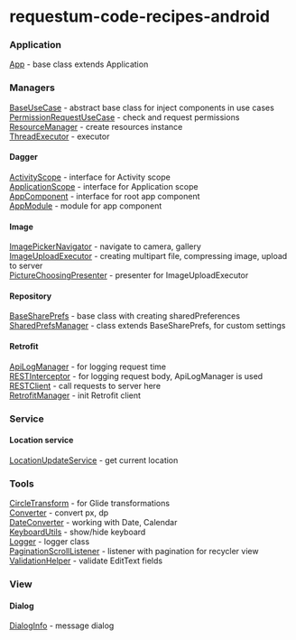 # requestum-code-recipes-android
### Application
[App](App/App.java) - base class extends Application
<br>

### Managers

[BaseUseCase](Managers/BaseUseCase.java) - abstract base class for inject components in use cases
<br>
[PermissionRequestUseCase](Managers/PermissionRequestUseCase.java) - check and request permissions
<br>
[ResourceManager](Managers/ResourceManager.java) - create resources instance
<br>
[ThreadExecutor](Managers/ThreadExecutor.java) - executor
<br>

#### Dagger
[ActivityScope](Managers/Dagger/ActivityScope.java) - interface for Activity scope
<br>
[ApplicationScope](Managers/Dagger/ApplicationScope.java) - interface for Application scope
<br>
[AppComponent](Managers/Dagger/AppComponent.java) - interface for root app component
<br>
[AppModule](Managers/Dagger/AppModule.java) - module for app component
<br>

#### Image
[ImagePickerNavigator](Managers/Image/ImagePickerNavigator.java) - navigate to camera, gallery
<br>
[ImageUploadExecutor](Managers/Image/ImageUploadExecutor.java) - creating multipart file, compressing image, upload to server
<br>
[PictureChoosingPresenter](Managers/Image/PictureChoosingPresenter.java) - presenter for ImageUploadExecutor
<br>

#### Repository
[BaseSharePrefs](Managers/Repository/BaseSharePrefs.java) - base class with creating sharedPreferences
<br>
[SharedPrefsManager](Managers/Repository/SharedPrefsManager.java) - class extends BaseSharePrefs, for custom settings
<br>

#### Retrofit
[ApiLogManager](Managers/Retrofit/ApiLogManager.java) - for logging request time
<br>
[RESTInterceptor](Managers/Retrofit/RESTInterceptor.java) - for logging request body, ApiLogManager is used 
<br>
[RESTClient](Managers/Retrofit/RESTClient.java) - call requests to server here
<br>
[RetrofitManager](Managers/Retrofit/RetrofitManager.java) - init Retrofit client
<br>


### Service

#### Location service
[LocationUpdateService](Service/Location/LocationUpdateService.java) - get current location
<br>


### Tools
[CircleTransform](Tools/CircleTransform.java) - for Glide transformations
<br>
[Converter](Tools/Converter.java) - convert px, dp
<br>
[DateConverter](Tools/DateConverter.java) - working with Date, Calendar
<br>
[KeyboardUtils](Tools/KeyboardUtils.java) - show/hide keyboard
<br>
[Logger](Tools/Logger.java) - logger class
<br>
[PaginationScrollListener](Tools/PaginationScrollListener.java) - listener with pagination for recycler view
<br>
[ValidationHelper](Tools/ValidationHelper.java) - validate EditText fields
<br>

### View

#### Dialog
[DialogInfo](Tools/DialogInfo.java) - message dialog
<br>
